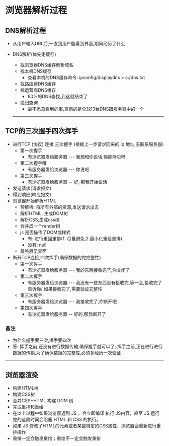 # 浏览器解析过程

## DNS解析过程

- 从用户输入URL后,一直到用户能看到界面,期间经历了什么

- DNS解析(优先走缓存)

  - 找浏览器DNS缓存解析域名
  - 找本机DNS缓存
    - 查看本机的DNS缓存命令: ipconfig/displaydns > c:/dns.txt
  - 找路由器DNS缓存
  - 找运营商DNS缓存
    - 80%的DNS查找,到这就结束了
  - 递归查询
    - 最不愿意看到的事,查询的是全球13台DNS跟服务器中的一个

  

  ---

## TCP的三次握手四次挥手

  - 进行TCP (协议) 连接,三次握手 (根据上一步请求回来的 ip 地址,去联系服务器)
    - 第一次握手
      - 有浏览器发给服务器 --- 我想和你说话,你能听见吗
    - 第二次握手哦
      - 有服务器发给浏览器 --- 你说吧
    - 第三次握手
      - 有浏览器发给服务器 -- 好, 那我开始说话
  - 发送请求(请求报文)
  - 得到响应(响应报文)
  - 浏览器开始解析HTML
    - 预解析: 将所有外部的资源,发送请求出去
    - 解析HTML, 生成DOM树
    - 解析CSS,生成css树
    - 合并成一个render树
    - js 是否操作了DOM或样式
      - 有: 进行重回重排(1. 尽量避免,2.最小化重绘重排)
      - 没有: null
    - 最终展示界面
  - 断开TCP连接,四次挥手(确保数据的完完整性)
    - 第一次挥手
      - 有浏览器发给服务器 --- 我的东西接收完了,你关闭了
    - 第二次挥手
      - 有服务器发给浏览器 ---  我还有一些东西没有接收完,等一会,接收完了告诉你/ 如果接收完了,需要验证完整性
    - 第三次挥手
      - 有服务器发给浏览器 --- 我接收完了,你断开吧 
    - 第四次挥手
      - 有浏览器发给服务器 -- 好的,那我断开了

### 备注

  - 为什么握手要三次,挥手要四次
  - 答: 挥手之前,还没有进行数据传输,确保握手就可以了; 挥手之前,正在进行进行数据的传输,为了确保数据的完整性,必须多经历一次验证

---

##   浏览器渲染

- 构建HTML树
- 构建CSS树
- 合并CSS+HTML 构建 DOM 树
- 完成重排和重绘
- 在以上过程中如果浏览器遇到 JS ，会立即编译 执行 JS内容，直至 JS 运行完的这段时间会阻塞 HTML 和 CSS 的执行。
- 如果 JS 修改了HTML的元素或者某些特定的CSS属性，浏览器会重新进行重排操作
- 重排一定会触发重绘；重绘不一定会触发重排 

  

  


